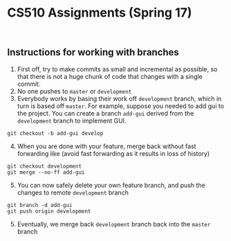 # CS510 Assignments (Spring 17)

<p align="center">
  <img src="https://gurumulay.github.io/vision/vision-1/?raw=true" alt=""/>
</p>

<p align="center">
  <img src="
https://youtu.be/Ajp-H0SiAGo?raw=true" alt=""/>
</p>


## Instructions for working with branches
1. First off, try to make commits as small and incremental as possible, so that there is not a huge chunk of code that changes with a single commit.
2. No one pushes to `master` or `development`
3. Everybody works by basing their work off `development` branch, which in turn is based off `master`. For example, suppose you needed to add gui to the project. You can create a branch `add-gui` derived from the `development` branch to implement GUI.

 ```
 git checkout -b add-gui develop
```

4. When you are done with your feature, merge back without fast forwarding like (avoid fast forwarding as it results in loss of history)

 ```
git checkout development
git merge --no-ff add-gui
```

5. You can now safely delete your own feature branch, and push the changes to remote `development` branch

 ```
git branch -d add-gui
git push origin development
```    

5. Eventually, we merge back `development` branch back into the `master` branch
